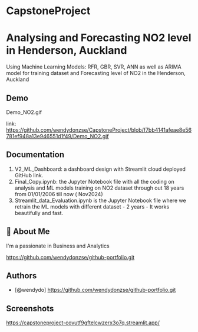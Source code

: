 # CapstoneProject

# Analysing and Forecasting NO2 level in Henderson, Auckland

Using Machine Learning Models: RFR, GBR, SVR, ANN as well as ARIMA model for training dataset and Forecasting level of NO2 in the Henderson, Auckland 

## Demo

Demo_NO2.gif

link: https://github.com/wendydonzse/CapstoneProject/blob/f7bb4141afeae8e56781ef948a13e946551d1f49/Demo_NO2.gif

## Documentation
1. V2_ML_Dashboard: a dashboard design with Streamlit cloud deployed GitHub link.
2. Final_Copy.ipynb: the Jupyter Notebook file with all the coding on analysis and ML models training on NO2 dataset through out 18 years from 01/01/2006 till now ( Nov2024)
3. Streamlit_data_Evaluation.ipynb is the Jupyter Notebook file where we retrain the ML models with different dataset - 2 years - It works beautifully and fast.

## 🚀 About Me
I'm a passionate in Business and Analytics 

https://github.com/wendydonzse/github-portfolio.git 
## Authors

- [@wendydo]
https://github.com/wendydonzse/github-portfolio.git 

## Screenshots

https://capstoneproject-covutf9gftelcwzerx3o7q.streamlit.app/


